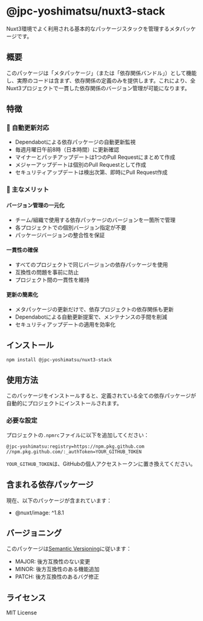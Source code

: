 # @jpc-yoshimatsu/nuxt3-stack

Nuxt3環境でよく利用される基本的なパッケージスタックを管理するメタパッケージです。

## 概要

このパッケージは「メタパッケージ」（または「依存関係バンドル」）として機能し、実際のコードは含まず、依存関係の定義のみを提供します。これにより、全Nuxt3プロジェクトで一貫した依存関係のバージョン管理が可能になります。

## 特徴

### 🔄 自動更新対応
- Dependabotによる依存パッケージの自動更新監視
- 毎週月曜日午前8時（日本時間）に更新確認
- マイナーとパッチアップデートは1つのPull Requestにまとめて作成
- メジャーアップデートは個別のPull Requestとして作成
- セキュリティアップデートは検出次第、即時にPull Request作成

### 🎯 主なメリット

#### バージョン管理の一元化
- チーム/組織で使用する依存パッケージのバージョンを一箇所で管理
- 各プロジェクトでの個別バージョン指定が不要
- パッケージバージョンの整合性を保証

#### 一貫性の確保
- すべてのプロジェクトで同じバージョンの依存パッケージを使用
- 互換性の問題を事前に防止
- プロジェクト間の一貫性を維持

#### 更新の簡素化
- メタパッケージの更新だけで、依存プロジェクトの依存関係も更新
- Dependabotによる自動更新提案で、メンテナンスの手間を削減
- セキュリティアップデートの適用を効率化

## インストール

```bash
npm install @jpc-yoshimatsu/nuxt3-stack
```

## 使用方法

このパッケージをインストールすると、定義されている全ての依存パッケージが自動的にプロジェクトにインストールされます。

### 必要な設定

プロジェクトの`.npmrc`ファイルに以下を追加してください：

```
@jpc-yoshimatsu:registry=https://npm.pkg.github.com
//npm.pkg.github.com/:_authToken=YOUR_GITHUB_TOKEN
```

`YOUR_GITHUB_TOKEN`は、GitHubの個人アクセストークンに置き換えてください。

## 含まれる依存パッケージ

現在、以下のパッケージが含まれています：

- @nuxt/image: ^1.8.1

## バージョニング

このパッケージは[Semantic Versioning](https://semver.org/)に従います：
- MAJOR: 後方互換性のない変更
- MINOR: 後方互換性のある機能追加
- PATCH: 後方互換性のあるバグ修正

## ライセンス

MIT License 